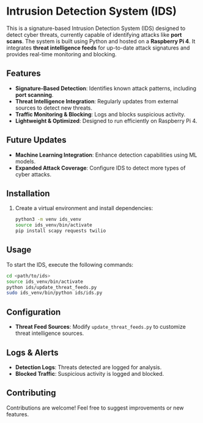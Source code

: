 # Intrusion Detection System (IDS)  

This is a signature-based Intrusion Detection System (IDS) designed to detect cyber threats, currently capable of identifying attacks like **port scans**. The system is built using Python and hosted on a **Raspberry Pi 4**. It integrates **threat intelligence feeds** for up-to-date attack signatures and provides real-time monitoring and blocking.  

## Features  

- **Signature-Based Detection**: Identifies known attack patterns, including **port scanning**.  
- **Threat Intelligence Integration**: Regularly updates from external sources to detect new threats.  
- **Traffic Monitoring & Blocking**: Logs and blocks suspicious activity.  
- **Lightweight & Optimized**: Designed to run efficiently on Raspberry Pi 4.  

## Future Updates  

- **Machine Learning Integration**: Enhance detection capabilities using ML models.  
- **Expanded Attack Coverage**: Configure IDS to detect more types of cyber attacks.  

## Installation  

1. Create a virtual environment and install dependencies:  
   ```bash
   python3 -m venv ids_venv
   source ids_venv/bin/activate
   pip install scapy requests twilio
   ```  

## Usage  

To start the IDS, execute the following commands:  

```bash
cd <path/to/ids>
source ids_venv/bin/activate
python ids/update_threat_feeds.py
sudo ids_venv/bin/python ids/ids.py
```

## Configuration  

- **Threat Feed Sources**: Modify `update_threat_feeds.py` to customize threat intelligence sources.  

## Logs & Alerts  

- **Detection Logs**: Threats detected are logged for analysis.  
- **Blocked Traffic**: Suspicious activity is logged and blocked.  

## Contributing  

Contributions are welcome! Feel free to suggest improvements or new features.  
